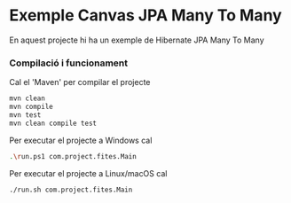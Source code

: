 # Exemple Canvas JPA Many To Many #

En aquest projecte hi ha un exemple de Hibernate JPA Many To Many

### Compilació i funcionament ###

Cal el 'Maven' per compilar el projecte
```bash
mvn clean
mvn compile
mvn test
mvn clean compile test
```

Per executar el projecte a Windows cal
```bash
.\run.ps1 com.project.fites.Main
```

Per executar el projecte a Linux/macOS cal
```bash
./run.sh com.project.fites.Main
```
